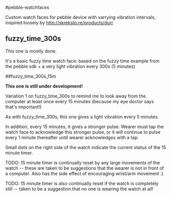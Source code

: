 #pebble-watchfaces

Custom watch faces for pebble device with varrying vibration intervals, inspired loosely by <http://skreksto.re/products/durr>

## fuzzy_time_300s

This one is mostly done.

It's a basic fuzzy time watch face: based on the fuzzy time example from the pebble sdk + a very light vibration every 300s (5 minutes)

##fuzzy_time_300s_15m

**This one is still under development!**

Variation 1 on fuzzy_time_300s to remind me to look away from the computer at least once every 15 minutes (because my eye doctor says that's important!) 

As with fuzzy_time_300s, this one gives a light vibration every 5 minutes. 

In addition, every 15 minutes, it gives a stronger pulse. Wearer must tap the watch face to acknowledge this stronger pulse, or it will continue to pulse every 1 minute thereafter until wearer acknowledges with a tap. 

Small dots on the right side of the watch indicate the current status of the 15 minute timer.

TODO: 15 minute timer is continually reset by any large movements of the watch -- these are taken to be suggestions that the wearer is not in front of a computer. Also has the side effect of encouraging wrist/arm movement :)

TODO: 15 minute timer is also continually reset if the watch is completely still -- taken to be a suggestion that no one is wearing the watch at all! 

